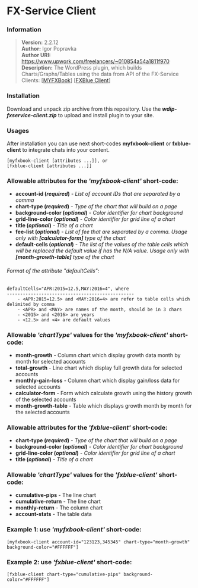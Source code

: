 # FX-Service Client

### Information
> **Version:** 2.2.12<br/>
> **Author:** Igor Popravka<br/>
> **Author URI:** <https://www.upwork.com/freelancers/~010854a54a1811f970><br/>
> **Description:** The WordPress plugin, which builds Charts/Graphs/Tables using the data from API of the FX-Service Clients: [<a href="https://www.myfxbook.com/api">MYFXBook</a>] [<a href="https://www.fxblue.com">FXBlue Client</a>]

### Installation
Download and unpack zip archive from this repository. Use the ***wdip-fxservice-client.zip*** to upload and install plugin to your site.

### Usages
After installation you can use next short-codes **myfxbook-client** or **fxblue-client** to integrate chats into your content.
```text
[myfxbook-client [attributes ...]], or
[fxblue-client [attributes ...]]
```

### Allowable attributes for the _'myfxbook-client'_ short-code:
* **account-id (_required_)** - _List of account IDs that are separated by a comma_
* **chart-type (_required_)** - _Type of the chart that will build on a page_
* **background-color (_optional_)** - _Color identifier for chart background_
* **grid-line-color (_optional_)** - _Color identifier for grid line of a chart_
* **title (_optional_)** - _Title of a chart_
* **fee-list (_optional_)** - _List of fee that are separated by a comma. Usage only with **[calculator-form]** type of the chart_
* **default-cells (_optional_)** - _The list of the values of the table cells which will be replaced the default value if has the N/A value. Usage only with **[month-growth-table]** type of the chart_

###### Format of the attribute "defaultCells":
```text
defaultCells="APR:2015=12.5,MAY:2016=4", where
------------------------------------------------
    - <APR:2015=12.5> and <MAY:2016=4> are refer to table cells which delimited by comma
    - <APR> and <MAY> are names of the month, should be in 3 chars
    - <2015> and <2016> are years
    - <12.5> and <4> are default values
```

### Allowable _'chartType'_ values for the _'myfxbook-client'_ short-code:
* **month-growth** - Column chart which display growth data month by month for selected accounts
* **total-growth** - Line chart which display full growth data for selected accounts
* **monthly-gain-loss** - Column chart which display gain/loss data for selected accounts
* **calculator-form** - Form which calculate growth using the history growth of the selected accounts
* **month-growth-table** - Table which displays growth month by month for the selected accounts

### Allowable attributes for the _'fxblue-client'_ short-code:
* **chart-type (_required_)** - _Type of the chart that will build on a page_
* **background-color (_optional_)** - _Color identifier for chart background_
* **grid-line-color (_optional_)** - _Color identifier for grid line of a chart_
* **title (_optional_)** - _Title of a chart_

### Allowable _'chartType'_ values for the _'fxblue-client'_ short-code:
* **cumulative-pips** - The line chart
* **cumulative-return** - The line chart
* **monthly-return** - The column chart
* **account-stats** - The table data

### Example 1: use _'myfxbook-client'_ short-code:
```text
[myfxbook-client account-id="123123,345345" chart-type="month-growth" background-color="#FFFFFF"]
```

### Example 2: use _'fxblue-client'_ short-code:
```text
[fxblue-client chart-type="cumulative-pips" background-color="#FFFFFF"]
```
